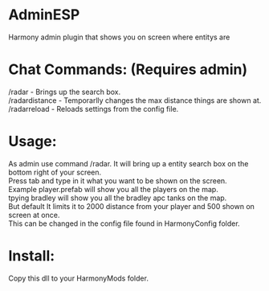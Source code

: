 # AdminESP
Harmony admin plugin that shows you on screen where entitys are
<br>
# Chat Commands: (Requires admin)
/radar  -  Brings up the search box.<br>
/radardistance  -  Temporarlly changes the max distance things are shown at.<br>
/radarreload  -  Reloads settings from the config file.<br>
# Usage:
As admin use command /radar. It will bring up a entity search box on the bottom right of your screen.<br>
Press tab and type in it what you want to be shown on the screen.<br>
Example player.prefab will show you all the players on the map.<br>
tpying bradley will show you all the bradley apc tanks on the map.<br>
But default It limits it to 2000 distance from your player and 500 shown on screen at once.<br>
This can be changed in the config file found in HarmonyConfig folder.<br>

# Install:
Copy this dll to your HarmonyMods folder.
